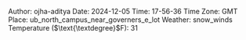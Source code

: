Author: ojha-aditya
Date: 2024-12-05
Time: 17-56-36
Time Zone: GMT
Place: ub_north_campus_near_governers_e_lot
Weather: snow_winds
Temperature ($\text{\textdegree}$F): 31